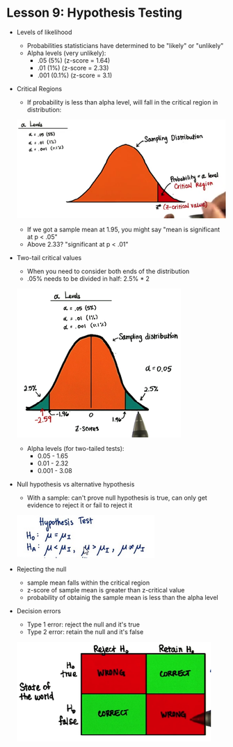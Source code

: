 # Lesson 9: Hypothesis Testing

* Levels of likelihood
    * Probabilities statisticians have determined to be "likely" or "unlikely"
    * Alpha levels (very unlikely):
        * .05 (5%) (z-score = 1.64)
        * .01 (1%) (z-score = 2.33)
        * .001 (0.1%) (z-score = 3.1)
* Critical Regions
    * If probability is less than alpha level, will fall in the critical region in distribution:

    <img src="./images/critical_region.png"></img>

    * If we got a sample mean at 1.95, you might say "mean is significant at p < .05"
    * Above 2.33? "significant at p < .01"
* Two-tail critical values
    * When you need to consider both ends of the distribution
    * .05% needs to be divided in half: 2.5% * 2

    <img src="./images/two-tailed_test.png"></img>

    * Alpha levels (for two-tailed tests):
        * 0.05 - 1.65
        * 0.01 - 2.32
        * 0.001 - 3.08
* Null hypothesis vs alternative hypothesis
    * With a sample: can't prove null hypothesis is true, can only get evidence to reject it or fail to reject it

    <img src="./images/null_vs_alternative.png"></img>
* Rejecting the null
    * sample mean falls within the critical region
    * z-score of sample mean is greater than z-critical value
    * probability of obtainig the sample mean is less than the alpha level
* Decision errors
    * Type 1 error: reject the null and it's true
    * Type 2 error: retain the null and it's false

    <img src="./images/decision_errors.png"></img>
